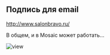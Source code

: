 ## Подпись для email
http://www.salonbravo.ru/

В общем, и в Mosaic может работать...

![view](https://raw.githubusercontent.com/Rasarts/salonbravo_email_signature/master/material/preview.jpg)